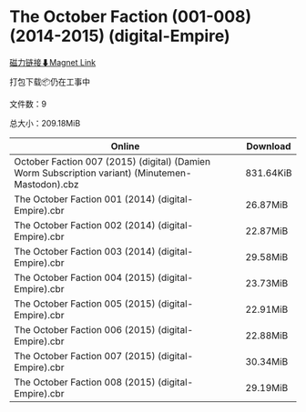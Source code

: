 # The October Faction (001-008) (2014-2015) (digital-Empire)

[磁力链接⬇Magnet Link](magnet:?xt=urn:btih:516463af54f3b0b66e315b5df3533071d130bca5&dn=The%20October%20Faction%20%28001-008%29%20%282014-2015%29%20%28digital-Empire%29)

打包下载📦仍在工事中

文件数：9

总大小：209.18MiB

Online | Download
--- | ---
October Faction 007 (2015) (digital) (Damien Worm Subscription variant) (Minutemen-Mastodon).cbz | 831.64KiB
The October Faction 001 (2014) (digital-Empire).cbr | 26.87MiB
The October Faction 002 (2014) (digital-Empire).cbr | 22.87MiB
The October Faction 003 (2014) (digital-Empire).cbr | 29.58MiB
The October Faction 004 (2015) (digital-Empire).cbr | 23.73MiB
The October Faction 005 (2015) (digital-Empire).cbr | 22.91MiB
The October Faction 006 (2015) (digital-Empire).cbr | 22.88MiB
The October Faction 007 (2015) (digital-Empire).cbr | 30.34MiB
The October Faction 008 (2015) (digital-Empire).cbr | 29.19MiB